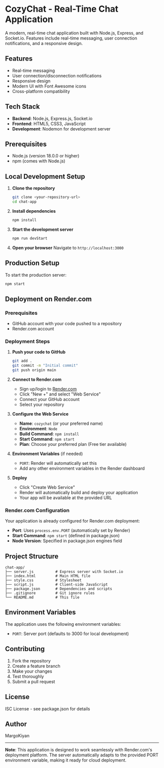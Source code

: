 # CozyChat - Real-Time Chat Application

A modern, real-time chat application built with Node.js, Express, and Socket.io. Features include real-time messaging, user connection notifications, and a responsive design.

## Features

- Real-time messaging
- User connection/disconnection notifications
- Responsive design
- Modern UI with Font Awesome icons
- Cross-platform compatibility

## Tech Stack

- **Backend**: Node.js, Express.js, Socket.io
- **Frontend**: HTML5, CSS3, JavaScript
- **Development**: Nodemon for development server

## Prerequisites

- Node.js (version 18.0.0 or higher)
- npm (comes with Node.js)

## Local Development Setup

1. **Clone the repository**
   ```bash
   git clone <your-repository-url>
   cd chat-app
   ```

2. **Install dependencies**
   ```bash
   npm install
   ```

3. **Start the development server**
   ```bash
   npm run devStart
   ```

4. **Open your browser**
   Navigate to `http://localhost:3000`

## Production Setup

To start the production server:
```bash
npm start
```

## Deployment on Render.com

### Prerequisites
- GitHub account with your code pushed to a repository
- Render.com account

### Deployment Steps

1. **Push your code to GitHub**
   ```bash
   git add .
   git commit -m "Initial commit"
   git push origin main
   ```

2. **Connect to Render.com**
   - Sign up/login to [Render.com](https://render.com)
   - Click "New +" and select "Web Service"
   - Connect your GitHub account
   - Select your repository

3. **Configure the Web Service**
   - **Name**: `cozychat` (or your preferred name)
   - **Environment**: `Node`
   - **Build Command**: `npm install`
   - **Start Command**: `npm start`
   - **Plan**: Choose your preferred plan (Free tier available)

4. **Environment Variables** (if needed)
   - `PORT`: Render will automatically set this
   - Add any other environment variables in the Render dashboard

5. **Deploy**
   - Click "Create Web Service"
   - Render will automatically build and deploy your application
   - Your app will be available at the provided URL

### Render.com Configuration

Your application is already configured for Render.com deployment:

- **Port**: Uses `process.env.PORT` (automatically set by Render)
- **Start Command**: `npm start` (defined in package.json)
- **Node Version**: Specified in package.json engines field

## Project Structure

```
chat-app/
├── server.js          # Express server with Socket.io
├── index.html         # Main HTML file
├── style.css          # Stylesheet
├── script.js          # Client-side JavaScript
├── package.json       # Dependencies and scripts
├── .gitignore         # Git ignore rules
└── README.md          # This file
```

## Environment Variables

The application uses the following environment variables:
- `PORT`: Server port (defaults to 3000 for local development)

## Contributing

1. Fork the repository
2. Create a feature branch
3. Make your changes
4. Test thoroughly
5. Submit a pull request

## License

ISC License - see package.json for details

## Author

MargoKiyan

---

**Note**: This application is designed to work seamlessly with Render.com's deployment platform. The server automatically adapts to the provided PORT environment variable, making it ready for cloud deployment. 